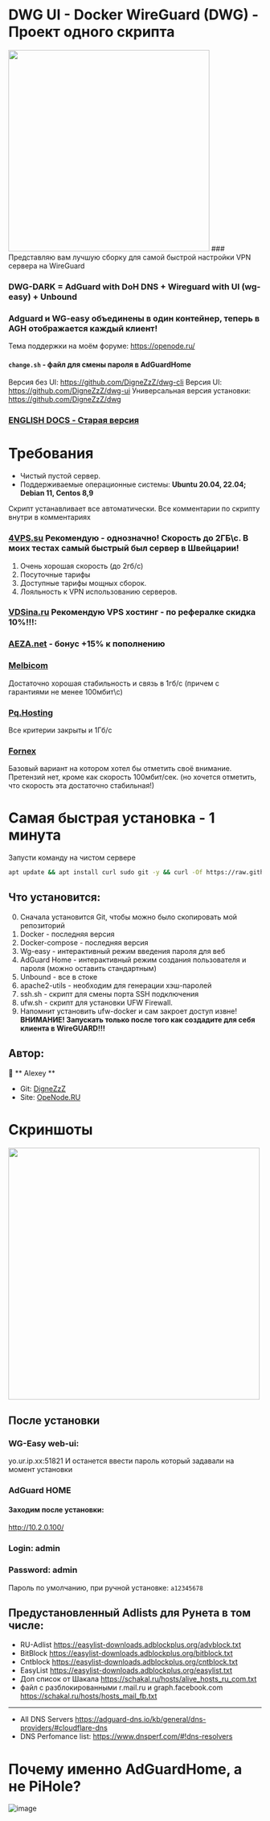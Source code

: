 # DWG UI - Docker WireGuard (DWG) - Проект одного скрипта 
<img src="https://user-images.githubusercontent.com/50312583/231138618-750b4b04-ade0-4e67-852e-f103030684a9.png" width="400">
### Представляю вам лучшую сборку для самой быстрой настройки VPN сервера на WireGuard

### **DWG-DARK** = AdGuard with DoH DNS +  Wireguard with UI (wg-easy) + Unbound 

### Adguard и WG-easy объединены в один контейнер, **теперь в AGH отображается каждый клиент!**

Тема поддержки на моём форуме:
https://openode.ru/

#### `change.sh` - файл для смены пароля в AdGuardHome

Версия без UI: https://github.com/DigneZzZ/dwg-cli
Версия UI: https://github.com/DigneZzZ/dwg-ui
Универсальная версия установки: https://github.com/DigneZzZ/dwg

### [ENGLISH DOCS - Старая версия](https://github.com/DigneZzZ/dwg-ui/blob/main/README_EN.md)

# Требования
* Чистый пустой сервер.
* Поддерживаемые операционные системы: **Ubuntu 20.04, 22.04; Debian 11, Centos 8,9**

Скрипт устанавливает все автоматически.
Все комментарии по скрипту внутри в комментариях

### [4VPS.su](https://4vps.su/account/r/18170) Рекомендую - однозначно! Скорость до 2ГБ\с. В моих тестах самый быстрый был сервер в Швейцарии!
1. Очень хорошая скорость (до 2гб/с)
2. Посуточные тарифы
3. Доступные тарифы мощных сборок.
4. Лояльность к VPN использованию серверов.
### [VDSina.ru](https://vdsina.ru/?partner=rwmhc7jbcg) Рекомендую VPS хостинг - по рефералке скидка 10%!!!: 	
### [AEZA.net](https://aeza.net/?ref=377137)  -  бонус +15% к пополнению
### [Melbicom](https://melbicom.ru/?from=44619)
Достаточно хорошая стабильность и связь в 1гб/с (причем с гарантиями не менее 100мбит\с)
### [Pq.Hosting](https://pq.hosting/?from=45709)
Все критерии закрыты и 1Гб/с
### [Fornex](https://fornex.com/code/jwo1cg/)
Базовый вариант на котором хотел бы отметить своё внимание. Претензий нет, кроме как скорость 100мбит/сек. (но хочется отметить, что скорость эта достаточно стабильная!)


# Самая быстрая установка - 1 минута

Запусти команду на чистом сервере

```bash
apt update && apt install curl sudo git -y && curl -Of https://raw.githubusercontent.com/DigneZzZ/dwg-dark/main/setup.sh && chmod +x setup.sh && ./setup.sh
```

## Что установится:

0. Сначала установится Git, чтобы можно было скопировать мой репозиторий
1. Docker - последняя версия
2. Docker-compose - последняя версия
3. Wg-easy - интерактивный режим введения пароля для веб
4. AdGuard Home - интерактивный режим создания пользователя и пароля (можно оставить стандартным)
5. Unbound - все в стоке
6. apache2-utils - необходим для генерации хэш-паролей
7. ssh.sh - скрипт для смены порта SSH подключения
8. ufw.sh - скрипт для установки UFW Firewall.
9. Напомнит установить ufw-docker и сам закроет доступ извне! **ВНИМАНИЕ! Запускать только после того как создадите для себя клиента в WireGUARD!!!**

## Автор:

👤 ** Alexey **
* Git: [DigneZzZ](https://github.com/DigneZzZ)
* Site: [OpeNode.RU](https://openode.ru)

# Скриншоты
<img src="https://user-images.githubusercontent.com/50312583/235726290-5b269725-7692-44ee-a7ff-f191bf895f6f.png" width="500">

## После установки

### WG-Easy web-ui:
yo.ur.ip.xx:51821 
И останется ввести пароль который задавали на момент установки


### AdGuard HOME 
#### Заходим после установки:
http://10.2.0.100/  

### Login: **admin** 
### Password: **admin**
Пароль по умолчанию, при ручной установке: `a12345678`


## Предустановленный Adlists для Рунета в том числе:
* RU-Adlist
https://easylist-downloads.adblockplus.org/advblock.txt
* BitBlock
https://easylist-downloads.adblockplus.org/bitblock.txt
* Cntblock
https://easylist-downloads.adblockplus.org/cntblock.txt
* EasyList
https://easylist-downloads.adblockplus.org/easylist.txt
* Доп список от Шакала
https://schakal.ru/hosts/alive_hosts_ru_com.txt
* файл с разблокированными r.mail.ru и graph.facebook.com
https://schakal.ru/hosts/hosts_mail_fb.txt
---
* All DNS Servers
https://adguard-dns.io/kb/general/dns-providers/#cloudflare-dns
* DNS Perfomance list:
https://www.dnsperf.com/#!dns-resolvers

# Почему именно AdGuardHome, а не PiHole?
![image](https://user-images.githubusercontent.com/50312583/229718610-cfa5dc9b-08a6-4761-b8e7-f54315afab57.png)


